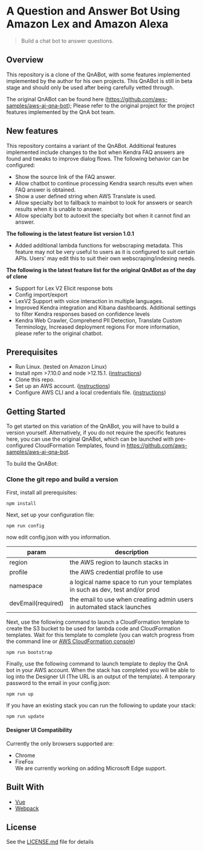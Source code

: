 # A Question and Answer Bot Using Amazon Lex and Amazon Alexa

> Build a chat bot to answer questions.

## Overview

This repository is a clone of the QnABot, with some features implemented implemented by the author for his own projects. This QnABot is still in beta stage and should only be used after being carefully vetted through.

The original QnABot can be found here (https://github.com/aws-samples/aws-ai-qna-bot); Please refer to the original project for the project features implemented by the QnA bot team. 

## New features
This repository contains a variant of the QnABot. Additional features implemented include changes to the bot when Kendra FAQ answers are found and tweaks to improve dialog flows. The following behavior can be configured:
- Show the source link of the FAQ answer.
- Allow chatbot to continue processing Kendra search results even when FAQ answer is obtained.
- Show a user defined string when AWS Translate is used.
- Allow specialty bot to fallback to mainbot to look for answers or search results when it is unable to answer.
- Allow specialty bot to autoexit the specialty bot when it cannot find an answer.

**The following is the latest feature list version 1.0.1** 
- Added additional lambda functions for webscraping metadata. This feature may not be very useful to users as it is configured to suit certain APIs. Users' may edit this to suit their own webscraping/indexing needs.

**The following is the latest feature list for the original QnABot as of the day of clone** 
- Support for Lex V2 Elicit response bots
- Config import/export
- LexV2 Support with voice interaction in multiple languages.
- Improved Kendra integration and Kibana dashboards. Additional settings to filter Kendra responses based on confidence levels
- Kendra Web Crawler, Comprehend PII Detection, Translate Custom Terminology, Increased deployment regions
For more information, please refer to the original chatbot.

## Prerequisites

- Run Linux. (tested on Amazon Linux)
- Install npm >7.10.0 and node >12.15.1. ([instructions](https://nodejs.org/en/download/))
- Clone this repo.
- Set up an AWS account. ([instructions](https://AWS.amazon.com/free/?sc_channel=PS&sc_campaign=acquisition_US&sc_publisher=google&sc_medium=cloud_computing_b&sc_content=AWS_account_bmm_control_q32016&sc_detail=%2BAWS%20%2Baccount&sc_category=cloud_computing&sc_segment=102882724242&sc_matchtype=b&sc_country=US&s_kwcid=AL!4422!3!102882724242!b!!g!!%2BAWS%20%2Baccount&ef_id=WS3s1AAAAJur-Oj2:20170825145941:s))
- Configure AWS CLI and a local credentials file. ([instructions](http://docs.AWS.amazon.com/cli/latest/userguide/cli-chap-welcome.html))  

## Getting Started

To get started on this variation of the QnABot, you will have to build a version yourself. Alternatively, if you do not require the specific features here, you can use the original QnABot, which can be launched with pre-configured CloudFormation Templates, found in https://github.com/aws-samples/aws-ai-qna-bot. 

To build the QnABot:

### Clone the git repo and build a version

First, install all prerequisites:

```shell
npm install 
```

Next, set up your configuration file:

```shell
npm run config
```

now edit config.json with you information.

| param | description |
|-------|-------------|
|region | the AWS region to launch stacks in |
|profile| the AWS credential profile to use |
|namespace| a logical name space to run your templates in such as dev, test and/or prod |
|devEmail(required) | the email to use when creating admin users in automated stack launches |

Next, use the following command to launch a CloudFormation template to create the S3 bucket to be used for lambda code and CloudFormation templates. Wait for this template to complete (you can watch progress from the command line or [AWS CloudFormation console](https://console.AWS.amazon.com/cloudformation/home))  

```shell
npm run bootstrap
```

Finally, use the following command to launch template to deploy the QnA bot in your AWS account. When the stack has completed you will be able to log into the Designer UI (The URL is an output of the template). A temporary password to the email in your config.json:

```shell
npm run up
```

If you have an existing stack you can run the following to update your stack:

```shell
npm run update
```

#### Designer UI Compatibility

Currently the only browsers supported are:  

- Chrome  
- FireFox  
We are currently working on adding Microsoft Edge support.  

## Built With

- [Vue](https://vuejs.org/)
- [Webpack](https://webpack.github.io/)

## License

See the [LICENSE.md](LICENSE.md) file for details

